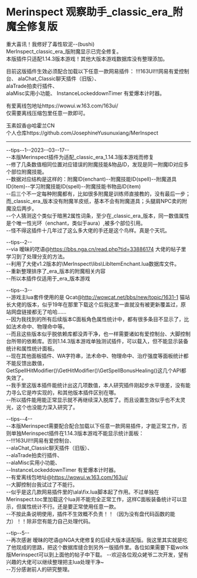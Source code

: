 # Merinspect 观察助手_classic_era_附魔全修复版
  重大喜讯！我修好了毒性软泥--(bushi)  
  MerInspect_classic_era_版附魔显示已完全修复。  
  本版插件只适配1.14.3版本游戏！其他大版本游戏数据库没有整理添加。 
  
  目前这版插件生效必须配合加载以下任意一款网易插件： 
  !!!163UI!!!网易有爱控制台、 
  alaChat_Classic聊天插件（旧版）、  
  alaTrade拍卖行插件、  
  alaMisc实用小功能、 
  InstanceLockeddownTimer 有爱爆本计时器。  
  
  有爱离线包地址https://wowui.w.163.com/163ui/   
  仅需要离线压缩包里任意一款即可。   
  
  玉素奴香@哈霍兰CN  
  个人仓库https://github.com/JosephineYusunuxiang/MerInspect  
  
  -------------------------------------------------------  
  
  --tips--1--2023--03--17--  
  --本版Merinspect插件为适配_classic_era_1.14.3版本游戏而修复  
  --修了几条数值相同位置对应错误的附魔技能&物品ID，发现是同一附魔ID对应多个部位附魔技能。  
  --数据对应结构是这样的：附魔ID(enchant)--附魔技能ID(spell)--附魔道具ID(item)--学习附魔技能ID(spell)--附魔技能书物品ID(item)   
  --后三个不一定每种附魔都有，比如很多附魔是训练师直接教的，没有最后一步；而_classic_era_版本没有附魔羊皮纸，基本不会有附魔道具；头腿肩NPC卖的附魔没后两步。  
  --个人猜测这个类似于暗黑2属性词条，至少在_classic_era_版本，同一数值属性是个唯一性光环（enchant，类似于aura）,被多个部位引用。  
  --怪不得这插件十几年过了这么多大佬的手还是这个鸟样。真是个天坑。  
  
    
  --tips--2--  
  --via 暧昧的呓语@https://bbs.nga.cn/read.php?tid=33886174 大佬的帖子里学习到了处理分支的方法。  
  --利用了大佬v1.2版本的\MerInspect\libs\LibItemEnchant.lua数据库文件。  
  --重新整理排序了_era_版本的附魔相关内容  
  --所以本插件仅适用于_era_版本游戏  
  
    
  --tips--3--  
  --游戏主lua套件使用的是 Qcat@http://wowcat.net/bbs/new/topic/1631-1 猫站长大佬的版本，似乎19年在那里下载这个后我这里一直就没有被更新覆盖过，原站网盘链接都无了哈哈……  
  --因为我找到的所有后续版本C面板角色属性统计中，都有很多条目不显示了，比如法术命中、物理命中等。  
  --而且这些版本似乎脱依赖库都没弄干净，也一样需要诸如有爱控制台、大脚控制台所带的依赖库。否则1.14.3版本游戏单独测试插件，可以载入，但不能显示装备统计和属性统计面板。  
  --现在其他面板插件、WA字符串，法术命中、物理命中、治疗强度等面板统计都不能反馈出数值，GetSpellHitModifier()\GetHitModifier()\GetSpellBonusHealing()这几个API都失效了。  
  --我手里这版本插件能统计出这几项数值，本人研究插件刚起步水平很差，没有能力寻么它是咋实现的，和其他版本插件区别在哪。  
  --所以插件能用能正常显示就不再继续深入脱库了。而且设置生效似乎也不太灵光，这个也没能力深入研究了。  
  
    
  --tips--4--  
  --本版Merinspect需要配合配合加载以下任意一款网易插件，才能正常工作，否则单独Merinspect插件在1.14.3版本游戏不能显示统计面板：  
  --!!!163UI!!!网易有爱控制台、  
  --alaChat_Classic聊天插件（旧版）、  
  --alaTrade拍卖行插件、  
  --alaMisc实用小功能、  
  --InstanceLockeddownTimer 有爱爆本计时器。  
  --有爱离线包地址@https://wowui.w.163.com/163ui/   
  --大脚控制台我试过了不能行。  
  --似乎是这几款网易插件里的\ala\fix.lua脚本起了作用。不过单独在Merinspect.toc里加载这个lua并不能完全正常工作，这样C面板装备统计可以显示，但属性统计不行。还是要正常使用任意一款。  
  --不按此条说明使用，插件不生效概不负责！！（因为没有盘代码函数的能力）！！除非您有能力自己处理代码。  
  
    
  --tip--5--  
  --再次感谢 暧昧的呓语@NGA大佬修复的后续大版本适配版。我这里其实就是吃了他现成的思路，把这个数据库缝合到另外一版插件里。各位如果需要下载woltk版Merinspect可以到上面他的帖子中下载。   --欢迎各位观众姥爷二次开发，望有兴趣的大佬可以继续整理把主lua处理干净~  
  --万分感谢前人的研究整理。  
